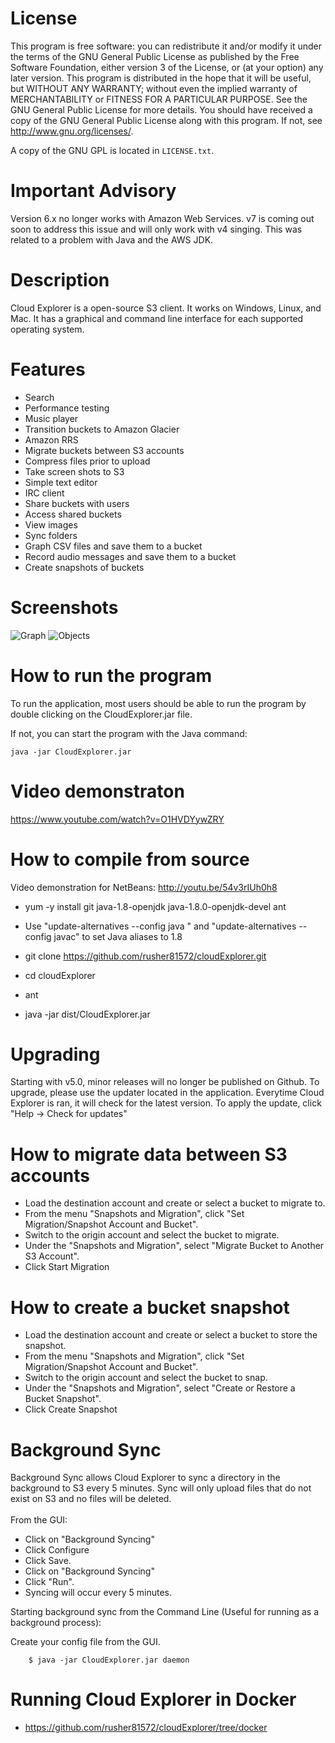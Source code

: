 # License
This program is free software: you can redistribute it and/or modify it under the terms of the GNU General Public License as published by the Free Software Foundation, either version 3 of the License, or (at your option) any later version. This program is distributed in the hope that it will be useful, but WITHOUT ANY WARRANTY; without even the implied warranty of MERCHANTABILITY or FITNESS FOR A PARTICULAR PURPOSE. See the GNU General Public License for more details. You should have received a copy of the GNU General Public License along with this program. If not, see <http://www.gnu.org/licenses/>.

A copy of the GNU GPL is located in `LICENSE.txt`.

# Important Advisory
Version 6.x no longer works with Amazon Web Services. v7 is coming out soon to address this issue and will only work with v4 singing. This was related to a problem with Java and the AWS JDK.

# Description 
Cloud Explorer is a open-source S3 client. It works on Windows, Linux, and Mac.  It has a graphical and command line interface for each supported operating system.

# Features

* Search
* Performance testing
* Music player
* Transition buckets to Amazon Glacier  
* Amazon RRS
* Migrate buckets between S3 accounts
* Compress files prior to upload
* Take screen shots to S3
* Simple text editor
* IRC client
* Share buckets with users
* Access shared buckets
* View images
* Sync folders
* Graph CSV files and save them to a bucket
* Record audio messages and save them to a bucket
* Create snapshots of buckets

# Screenshots 

![Graph](https://www.linux-toys.com/9.png)
![Objects](https://www.linux-toys.com/10.png)

# How to run the program

To run the application, most users should be able to run the program by double clicking on the CloudExplorer.jar file. 

If not, you can start the program with the Java command:
```
java -jar CloudExplorer.jar
```
# Video demonstraton

https://www.youtube.com/watch?v=O1HVDYywZRY

# How to compile from source

Video demonstration for NetBeans: http://youtu.be/54v3rIUh0h8

* yum -y install git java-1.8-openjdk java-1.8.0-openjdk-devel ant

* Use "update-alternatives --config java " and "update-alternatives --config javac" to set Java aliases to 1.8

* git clone https://github.com/rusher81572/cloudExplorer.git

* cd cloudExplorer

* ant

* java -jar dist/CloudExplorer.jar

# Upgrading

Starting with v5.0, minor releases will no longer be published on Github. To upgrade, please use the updater located in the application. Everytime Cloud Explorer is ran, it will check for the latest version. To apply the update, click "Help -> Check for updates"


# How to migrate data between S3 accounts
* Load the destination account and create or select a bucket to migrate to.
* From the menu "Snapshots and Migration", click "Set Migration/Snapshot Account and Bucket".
* Switch to the origin account and select the bucket to migrate.
* Under the "Snapshots and Migration", select "Migrate Bucket to Another S3 Account".
* Click Start Migration

# How to create a bucket snapshot
* Load the destination account and create or select a bucket to store the snapshot.
* From the menu "Snapshots and Migration", click "Set Migration/Snapshot Account and Bucket".
* Switch to the origin account and select the bucket to snap.
* Under the "Snapshots and Migration", select "Create or Restore a Bucket Snapshot".
* Click Create Snapshot

# Background Sync

Background Sync allows Cloud Explorer to sync a directory in the background to S3 every 5 minutes. Sync will only upload files that do not exist on S3 and no files will be deleted. 
<br>
<br>
From the GUI: 
* Click on "Background Syncing"
* Click Configure
* Click Save.
* Click on "Background Syncing"
* Click "Run".
* Syncing will occur every 5 minutes.

Starting background sync from the Command Line (Useful for running as a background process):

Create your config file from the GUI.
```
	$ java -jar CloudExplorer.jar daemon
```

# Running Cloud Explorer in Docker
* https://github.com/rusher81572/cloudExplorer/tree/docker
